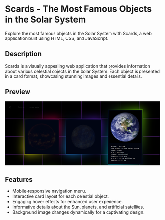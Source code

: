 # Scards - The Most Famous Objects in the Solar System

Explore the most famous objects in the Solar System with Scards, a web application built using HTML, CSS, and JavaScript.

## Description

Scards is a visually appealing web application that provides information about various celestial objects in the Solar System. Each object is presented in a card format, showcasing stunning images and essential details.

## Preview

![Scards Preview](Screenshot.png)

## Features

- Mobile-responsive navigation menu.
- Interactive card layout for each celestial object.
- Engaging hover effects for enhanced user experience.
- Informative details about the Sun, planets, and artificial satellites.
- Background image changes dynamically for a captivating design.


